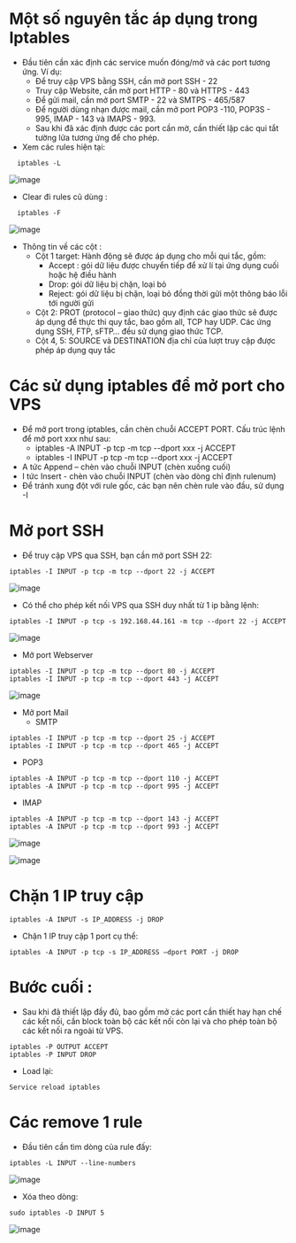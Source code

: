 # Một số nguyên tắc áp dụng trong Iptables
- Đầu tiên cần xác định các service muốn đóng/mở và các port tương ứng. Ví dụ:
  - Để truy cập VPS bằng SSH, cần mở port SSH - 22
  - Truy cập Website, cần mở port HTTP - 80 và HTTPS - 443
  - Để gửi mail, cần mở port SMTP - 22 và SMTPS - 465/587
  - Để người dùng nhạn được mail, cần mở port POP3 -110, POP3S - 995, IMAP - 143 và IMAPS - 993.
  - Sau khi đã xác định được các port cần mờ, cần thiết lập các qui tắt tường lửa tương ứng để cho phép.
- Xem các rules hiện tại:
```
  iptables -L
```
![image](https://user-images.githubusercontent.com/110179869/195234936-9b4bd2fb-7651-4458-a27e-d660547afccf.png)

- Clear đi rules cũ dùng :
```
  iptables -F
```
![image](https://user-images.githubusercontent.com/110179869/195235023-fbfcda82-825c-4c52-b9e0-4d7c12807f70.png)

- Thông tin về các cột :
  - Cột 1 target: Hành động sẽ được áp dụng cho mỗi qui tắc, gồm:
    - Accept : gói dữ liệu được chuyển tiếp để xử lí tại ứng dụng cuối hoặc hệ điều hành
    - Drop: gói dữ liệu bị chặn, loại bỏ
    - Reject: gói dữ liệu bị chặn, loại bỏ đồng thời gửi một thông báo lỗi tới người gửi
  - Cột 2: PROT (protocol – giao thức) quy định các giao thức sẽ được áp dụng để thực thi quy tắc, bao gồm all, TCP hay UDP. Các ứng dụng SSH, FTP, sFTP… đều sử dụng giao thức TCP.
  - Cột 4, 5: SOURCE và DESTINATION địa chỉ của lượt truy cập được phép áp dụng quy tắc
# Các sử dụng iptables để mở port cho VPS
- Để mở port trong iptables, cần chèn chuỗi ACCEPT PORT. Cấu trúc lệnh để mở port xxx như sau:
  - iptables -A INPUT -p tcp -m tcp --dport xxx -j ACCEPT
  - iptables -I INPUT -p tcp -m tcp --dport xxx -j ACCEPT
- A tức Append – chèn vào chuỗi INPUT (chèn xuống cuối)
- I tức Insert - chèn vào chuỗi INPUT (chèn vào dòng chỉ định rulenum)
- Để tránh xung đột với rule gốc, các bạn nên chèn rule vào đầu, sử dụng -I
# Mở port SSH
- Để truy cập VPS qua SSH, bạn cần mở port SSH 22:
```
iptables -I INPUT -p tcp -m tcp --dport 22 -j ACCEPT
```
![image](https://user-images.githubusercontent.com/110179869/195235481-843d6345-8a5a-4367-bdd8-825bad1de975.png)

- Có thể cho phép kết nối VPS qua SSH duy nhất từ 1 ip bằng lệnh:
```
iptables -I INPUT -p tcp -s 192.168.44.161 -m tcp --dport 22 -j ACCEPT
```
![image](https://user-images.githubusercontent.com/110179869/195235751-eb8ddeee-38ef-4a94-aaad-745e141720a9.png)

- Mở port Webserver
```
iptables -I INPUT -p tcp -m tcp --dport 80 -j ACCEPT
iptables -I INPUT -p tcp -m tcp --dport 443 -j ACCEPT
```
![image](https://user-images.githubusercontent.com/110179869/195235968-e0cea822-8b57-4686-a0c9-edfbe7969f1b.png)

- Mở port Mail
  - SMTP
```
iptables -I INPUT -p tcp -m tcp --dport 25 -j ACCEPT
iptables -I INPUT -p tcp -m tcp --dport 465 -j ACCEPT
```
  - POP3
```
iptables -A INPUT -p tcp -m tcp --dport 110 -j ACCEPT
iptables -A INPUT -p tcp -m tcp --dport 995 -j ACCEPT
```
   - IMAP
```
iptables -A INPUT -p tcp -m tcp --dport 143 -j ACCEPT
iptables -A INPUT -p tcp -m tcp --dport 993 -j ACCEPT
```
![image](https://user-images.githubusercontent.com/110179869/195236160-e2977e40-77d7-4b3e-bbe7-36089615461b.png)

![image](https://user-images.githubusercontent.com/110179869/195236235-fd0d9f3b-2d38-47f8-b022-7ab3cb7d6eb3.png)

# Chặn 1 IP truy cập
```
iptables -A INPUT -s IP_ADDRESS -j DROP
```
- Chặn 1 IP truy cập 1 port cụ thể:
```
iptables -A INPUT -p tcp -s IP_ADDRESS –dport PORT -j DROP
```
# Bước cuối :
- Sau khi đã thiết lập đầy đủ, bao gồm mở các port cần thiết hay hạn chế các kết nối, cần block toàn bộ các kết nối còn lại và cho phép toàn bộ các kết nối ra ngoài từ VPS.
```
iptables -P OUTPUT ACCEPT
iptables -P INPUT DROP
```
- Load lại:
```
Service reload iptables
```
# Các remove 1 rule
- Đầu tiên cần tìm dòng của rule đấy:
```
iptables -L INPUT --line-numbers
```
![image](https://user-images.githubusercontent.com/110179869/195236642-07a55504-c3f2-4ca8-8373-835397022382.png)

- Xóa theo dòng:
```
sudo iptables -D INPUT 5
```
![image](https://user-images.githubusercontent.com/110179869/195236768-82ad4ae3-d441-492c-af87-7736565901b9.png)




